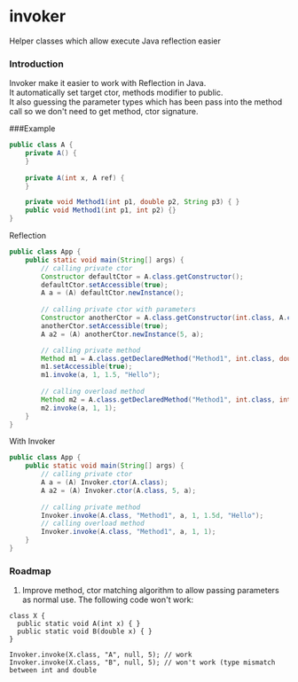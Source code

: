 # invoker
Helper classes which allow execute Java reflection easier
### Introduction
Invoker make it easier to work with Reflection in Java.<br/>
It automatically set target ctor, methods modifier to public.<br/>
It also guessing the parameter types which has been pass into the method call so we don't need to get method, ctor signature.

###Example

```java
public class A {
    private A() {
    }
    
    private A(int x, A ref) {
    }

    private void Method1(int p1, double p2, String p3) { }
    public void Method1(int p1, int p2) {} 
}
```


Reflection
```java
public class App { 
    public static void main(String[] args) {
        // calling private ctor
        Constructor defaultCtor = A.class.getConstructor();
        defaultCtor.setAccessible(true);
        A a = (A) defaultCtor.newInstance();    
 
        // calling private ctor with parameters
        Constructor anotherCtor = A.class.getConstructor(int.class, A.class);
        anotherCtor.setAccessible(true);
        A a2 = (A) anotherCtor.newInstance(5, a);

        // calling private method
        Method m1 = A.class.getDeclaredMethod("Method1", int.class, double.class, String.class);
        m1.setAccessible(true);
        m1.invoke(a, 1, 1.5, "Hello");
 
        // calling overload method
        Method m2 = A.class.getDeclaredMethod("Method1", int.class, int.class);
        m2.invoke(a, 1, 1);
    }
}
```


With Invoker
```java
public class App { 
    public static void main(String[] args) {
        // calling private ctor
        A a = (A) Invoker.ctor(A.class);
        A a2 = (A) Invoker.ctor(A.class, 5, a);
       
        // calling private method
        Invoker.invoke(A.class, "Method1", a, 1, 1.5d, "Hello");
        // calling overload method
        Invoker.invoke(A.class, "Method1", a, 1, 1);
    }
}
```

### Roadmap
1. Improve method, ctor matching algorithm to allow passing parameters as normal use.
The following code won't work:
```
class X { 
  public static void A(int x) { }
  public static void B(double x) { }
}

Invoker.invoke(X.class, "A", null, 5); // work
Invoker.invoke(X.class, "B", null, 5); // won't work (type mismatch between int and double
```
